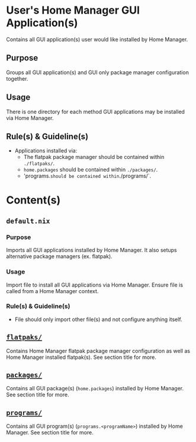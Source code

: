 # User's Home Manager GUI Application(s)

Contains all GUI application(s) user would like installed by Home Manager.

## Purpose

Groups all GUI application(s) and GUI only package manager configuration together.

## Usage

There is one directory for each method GUI applications may be installed via Home Manager.

## Rule(s) & Guideline(s)

- Applications installed via:
   - The flatpak package manager should be contained within `./flatpaks/`.
   - `home.packages` should be contained within `./packages/`.
   - 'programs.<programName>` should be contained within `./programs/`.

# Content(s)

## `default.nix`

### Purpose

Imports all GUI applications installed by Home Manager. It also setups alternative package managers (ex. flatpak).

### Usage

Import file to install all GUI applications via Home Manager. Ensure file is called from a Home Manager context.

### Rule(s) & Guideline(s)

- File should only import other file(s) and not configure anything itself.

## [`flatpaks/`](./flatpaks/README.md)

Contains Home Manager flatpak package manager configuration as well as Home Manager installed flatpak(s). See section title for more.

## [`packages/`](./packages/README.md)

Contains all GUI package(s) (`home.packages`) installed by Home Manager. See section title for more.

## [`programs/`](./programs/README.md)

Contains all GUI program(s) (`programs.<programName>`) installed by Home Manager. See section title for more.

